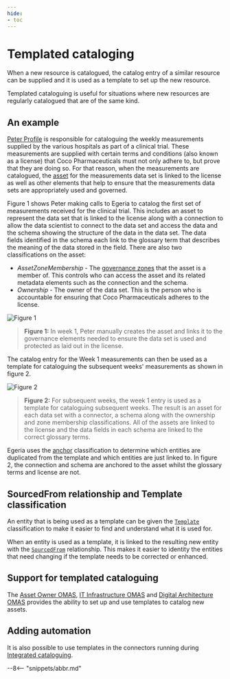 ```yaml
---
hide:
- toc
---
```


<!-- SPDX-License-Identifier: CC-BY-4.0 -->
<!-- Copyright Contributors to the ODPi Egeria project 2020. -->

# Templated cataloging

When a new resource is catalogued, the catalog entry of a similar
resource can be supplied and it is used as a template to set up the new resource.

Templated cataloguing is useful for situations where new resources are regularly catalogued that are of the same kind.

## An example

[Peter Profile](https://opengovernance.odpi.org/coco-pharmaceuticals/personas/peter-profile.html) is responsible for cataloguing the weekly measurements supplied by the various hospitals as part of a clinical trial.  These measurements are supplied with certain terms and conditions (also known as a license) that Coco Pharmaceuticals must not only adhere to, but prove that they are doing so.  For that reason, when the measurements are catalogued, the [asset](./concepts/asset) for the measurements data set is linked to the license as well as other elements that help to ensure that the measurements data sets are appropriately used and governed.

Figure 1 shows Peter making calls to Egeria to catalog the first set of measurements received for the clinical trial.  This includes an asset to represent the data set that is linked to the license along with a connection to allow the data scientist to connect to the data set and access the data and the schema showing the structure of the data in the data set.  The data fields identified in the schema each link to the glossary term that describes the meaning of the data stored in the field. There are also two classifications on the asset:

- *AssetZoneMembership* - The [governance zones](./concepts/governance-zone) that the asset is a member of.  This controls who can access the asset and its related metadata elements such as the connection and the schema.
- *Ownership* - The owner of the data set.  This is the person who is accountable for ensuring that Coco Pharmaceuticals adheres to the license.

![Figure 1](cataloging-assets-week-1.svg)
> **Figure 1:** In week 1, Peter manually creates the asset and links it to the governance elements needed to ensure the data set is used and protected as laid out in the license.

The catalog entry for the Week 1 measurements can then be used as a template for cataloguing the subsequent weeks' measurements as shown in figure 2.

![Figure 2](cataloging-assets-week-2.svg)
> **Figure 2:** For subsequent weeks, the week 1 entry is used as a template for cataloguing subsequent weeks.  The result is an asset for each data set with a connector, a schema along with the ownership and zone membership classifications.  All of the assets are linked to the license and the data fields in each schema are linked to the correct glossary terms.

Egeria uses the [anchor](./features/anchor-management/overview) classification to determine which entities are duplicated from the template and which entities are just linked to.  In figure 2, the connection and schema are anchored to the asset whilst the glossary terms and license are not.

## SourcedFrom relationship and Template classification

An entity that is being used as a template can be given the [`Template`](./types/0/0011-Managing-Referenceables) classification to make it easier to find and understand what it is used for.

When an entity is used as a template, it is linked to the resulting new entity with the [`SourcedFrom`](./types/0/0011-Managing-Referenceables) relationship.  This makes it easier to identity the entities that need changing if the template needs to be corrected or enhanced.

## Support for templated cataloguing

The [Asset Owner OMAS](./services/omas/asset-owner),
[IT Infrastructure OMAS](./services/omas/it-infrastructure) and [Digital Architecture OMAS](./services/omas/digital-architecture) provides the ability to set up and use templates to catalog new assets.

## Adding automation

It is also possible to use templates in the connectors running during [Integrated cataloguing](./feaatures/integrated-cataloguing).

--8<-- "snippets/abbr.md"
